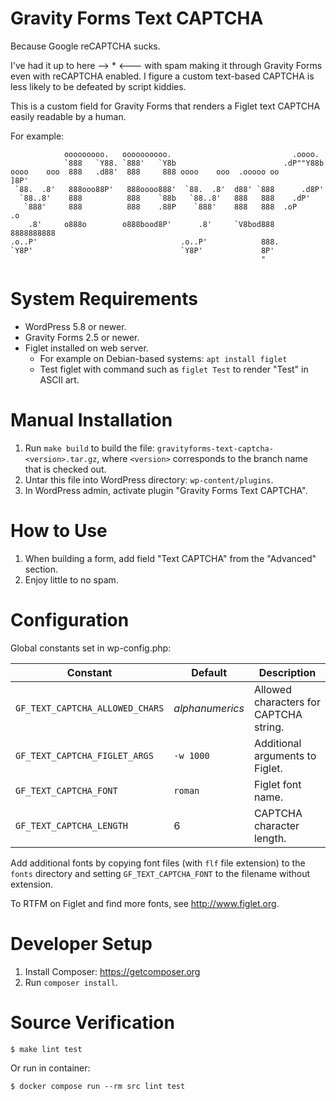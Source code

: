 # Gravity Forms Text CAPTCHA
Because Google reCAPTCHA sucks.

I've had it up to here --> * <--- with spam making it through Gravity Forms
even with reCAPTCHA enabled.  I figure a custom text-based CAPTCHA is less
likely to be defeated by script kiddies.

This is a custom field for Gravity Forms that renders a Figlet text CAPTCHA
easily readable by a human.

For example:

```
            ooooooooo.   oooooooooo.                           .oooo.
            `888   `Y88. `888'   `Y8b                        .dP""Y88b
oooo    ooo  888   .d88'  888     888 oooo    ooo  .ooooo oo       ]8P'
 `88.  .8'   888ooo88P'   888oooo888'  `88.  .8'  d88' `888      .d8P'
  `88..8'    888          888    `88b   `88..8'   888   888    .dP'
   `888'     888          888    .88P    `888'    888   888  .oP     .o
    .8'     o888o        o888bood8P'      .8'     `V8bod888  8888888888
.o..P'                                .o..P'            888.
`Y8P'                                 `Y8P'             8P'
                                                        "
```

# System Requirements
* WordPress 5.8 or newer.
* Gravity Forms 2.5 or newer.
* Figlet installed on web server.
   * For example on Debian-based systems: `apt install figlet`
   * Test figlet with command such as `figlet Test` to render "Test" in ASCII art.

# Manual Installation
1. Run `make build` to build the file:
   `gravityforms-text-captcha-<version>.tar.gz`, where `<version>` corresponds
   to the branch name that is checked out.
2. Untar this file into WordPress directory: `wp-content/plugins`.
3. In WordPress admin, activate plugin "Gravity Forms Text CAPTCHA".

# How to Use
1. When building a form, add field "Text CAPTCHA" from the "Advanced" section.
2. Enjoy little to no spam.

# Configuration
Global constants set in wp-config.php:

Constant                        | Default         | Description
------------------------------- | --------------- | --------------------------------------
`GF_TEXT_CAPTCHA_ALLOWED_CHARS` | *alphanumerics* | Allowed characters for CAPTCHA string.
`GF_TEXT_CAPTCHA_FIGLET_ARGS`   | `-w 1000`       | Additional arguments to Figlet.
`GF_TEXT_CAPTCHA_FONT`          | `roman`         | Figlet font name.
`GF_TEXT_CAPTCHA_LENGTH`        | 6               | CAPTCHA character length.

Add additional fonts by copying font files (with `flf` file extension) to the
`fonts` directory and setting `GF_TEXT_CAPTCHA_FONT` to the filename without
extension.

To RTFM on Figlet and find more fonts, see http://www.figlet.org.

# Developer Setup
1. Install Composer: https://getcomposer.org
2. Run `composer install`.

# Source Verification
```
$ make lint test
```

Or run in container:
```
$ docker compose run --rm src lint test
```
